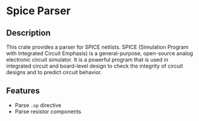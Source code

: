 # Spice Parser

## Description

This crate provides a parser for SPICE netlists. SPICE (Simulation Program with Integrated Circuit Emphasis) is a general-purpose, open-source analog electronic circuit simulator. It is a powerful program that is used in integrated circuit and board-level design to check the integrity of circuit designs and to predict circuit behavior.

## Features

- Parse `.op` directive
- Parse resistor components
